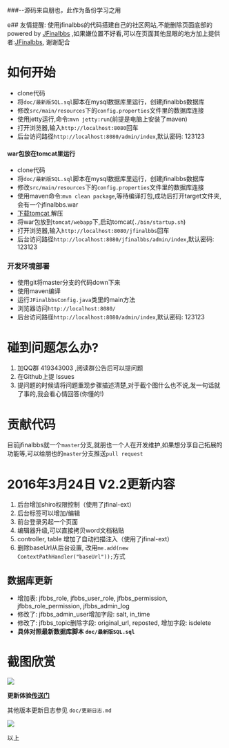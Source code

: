 ###--源码来自朋也，此作为备份学习之用


e## 友情提醒: 使用jfinalbbs的代码搭建自己的社区网站,不能删除页面底部的 powered by [JFinalbbs](http://jfinalbbs.com) ,如果嫌位置不好看,可以在页面其他显眼的地方加上提供者:[JFinalbbs](http://jfinalbbs.com), 谢谢配合

# 如何开始


- clone代码
- 将`doc/最新版SQL.sql`脚本在mysql数据库里运行，创建jfinalbbs数据库
- 修改`src/main/resources`下的`config.properties`文件里的数据库连接
- 使用jetty运行,命令:`mvn jetty:run`(前提是电脑上安装了maven)
- 打开浏览器,输入`http://localhost:8080`回车
- 后台访问路径`http://localhost:8080/admin/index`,默认密码: 123123

#### war包放在tomcat里运行

- clone代码
- 将`doc/最新版SQL.sql`脚本在mysql数据库里运行，创建jfinalbbs数据库
- 修改`src/main/resources`下的`config.properties`文件里的数据库连接
- 使用maven命令:`mvn clean package`,等待编译打包,成功后打开target文件夹,会有一个jfinalbbs.war
- [下载tomcat](http://tomcat.apache.org),解压
- 将war包放到`tomcat/webapp`下,启动tomcat(`./bin/startup.sh`)
- 打开浏览器,输入`http://localhost:8080/jfinalbbs`回车
- 后台访问路径`http://localhost:8080/jfinalbbs/admin/index`,默认密码: 123123

### 开发环境部署

- 使用git将master分支的代码down下来
- 使用maven编译
- 运行`JFinalbbsConfig.java`类里的main方法
- 浏览器访问`http://localhost:8080/`
- 后台访问路径`http://localhost:8080/admin/index`,默认密码: 123123

# 碰到问题怎么办?

1. 加QQ群 419343003 ,阅读群公告后可以提问题
2. 在Github上提 Issues
3. 提问题的时候请将问题重现步骤描述清楚,对于截个图什么也不说,发一句话就了事的,我会看心情回答(你懂的!)

# 贡献代码

目前jfinalbbs就一个`master`分支,就朋也一个人在开发维护,如果想分享自己拓展的功能等,可以给朋也的`master`分支推送`pull request`

# 2016年3月24日 V2.2更新内容

1. 后台增加shiro权限控制（使用了jfinal-ext）
2. 后台标签可以增加/编辑
3. 前台登录另起一个页面
4. 编辑器升级,可以直接拷贝word文档粘贴
5. controller, table 增加了自动扫描注入（使用了jfinal-ext）
6. 删除baseUrl从后台设置, 改用`me.add(new ContextPathHandler("baseUrl"));`方式

## 数据库更新

- 增加表: jfbbs_role, jfbbs_user_role, jfbbs_permission, jfbbs_role_permission, jfbbs_admin_log
- 修改了: jfbbs_admin_user增加字段: salt, in_time
- 修改了: jfbbs_topic删除字段: original_url, reposted, 增加字段: isdelete
- **具体对照最新数据库脚本 `doc/最新版SQL.sql`**

# 截图欣赏

![](http://7xj5k8.com1.z0.glb.clouddn.com/QQ20160324-0.png)

**更新体验[传送门](http://jfinalbbs.com)**

其他版本更新日志参见 `doc/更新日志.md`

![](http://jfinalbbs.com/static/upload/imgs/381938b1861da719.jpeg)

以上
